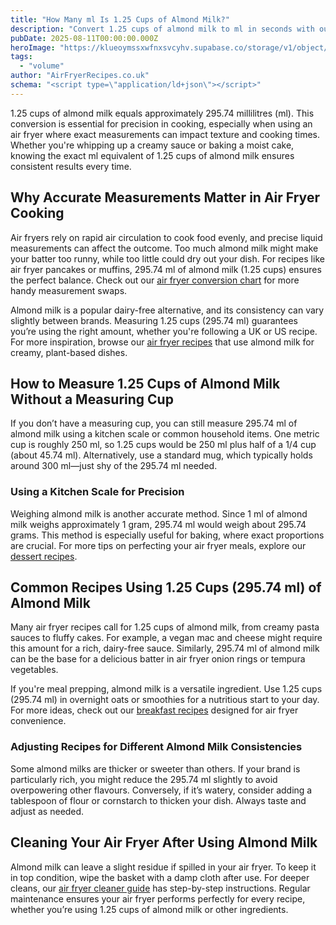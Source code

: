 ```yaml
---
title: "How Many ml Is 1.25 Cups of Almond Milk?"
description: "Convert 1.25 cups of almond milk to ml in seconds with our easy guide. Perfect for air fryer recipes and precise baking measurements."
pubDate: 2025-08-11T00:00:00.000Z
heroImage: "https://klueoymssxwfnxsvcyhv.supabase.co/storage/v1/object/public/md/how-many-ml-is-1-25-cups-of-almond-milk-0f25b17c.webp"
tags:
  - "volume"
author: "AirFryerRecipes.co.uk"
schema: "<script type=\"application/ld+json\"></script>"
---
```


<p>1.25 cups of almond milk equals approximately 295.74 millilitres (ml). This conversion is essential for precision in cooking, especially when using an air fryer where exact measurements can impact texture and cooking times. Whether you're whipping up a creamy sauce or baking a moist cake, knowing the exact ml equivalent of 1.25 cups of almond milk ensures consistent results every time.</p>

<h2>Why Accurate Measurements Matter in Air Fryer Cooking</h2>
<p>Air fryers rely on rapid air circulation to cook food evenly, and precise liquid measurements can affect the outcome. Too much almond milk might make your batter too runny, while too little could dry out your dish. For recipes like air fryer pancakes or muffins, 295.74 ml of almond milk (1.25 cups) ensures the perfect balance. Check out our <a href=https://www.airfryerrecipe.co.uk/air-fryer-conversion-chart>air fryer conversion chart</a> for more handy measurement swaps.</p>

<p>Almond milk is a popular dairy-free alternative, and its consistency can vary slightly between brands. Measuring 1.25 cups (295.74 ml) guarantees you’re using the right amount, whether you're following a UK or US recipe. For more inspiration, browse our <a href=https://www.airfryerrecipe.co.uk/recipes>air fryer recipes</a> that use almond milk for creamy, plant-based dishes.</p>

<h2>How to Measure 1.25 Cups of Almond Milk Without a Measuring Cup</h2>
<p>If you don’t have a measuring cup, you can still measure 295.74 ml of almond milk using a kitchen scale or common household items. One metric cup is roughly 250 ml, so 1.25 cups would be 250 ml plus half of a 1/4 cup (about 45.74 ml). Alternatively, use a standard mug, which typically holds around 300 ml—just shy of the 295.74 ml needed.</p>

<h3>Using a Kitchen Scale for Precision</h3>
<p>Weighing almond milk is another accurate method. Since 1 ml of almond milk weighs approximately 1 gram, 295.74 ml would weigh about 295.74 grams. This method is especially useful for baking, where exact proportions are crucial. For more tips on perfecting your air fryer meals, explore our <a href=https://www.airfryerrecipe.co.uk/recipe-category/dessert>dessert recipes</a>.</p>

<h2>Common Recipes Using 1.25 Cups (295.74 ml) of Almond Milk</h2>
<p>Many air fryer recipes call for 1.25 cups of almond milk, from creamy pasta sauces to fluffy cakes. For example, a vegan mac and cheese might require this amount for a rich, dairy-free sauce. Similarly, 295.74 ml of almond milk can be the base for a delicious batter in air fryer onion rings or tempura vegetables.</p>

<p>If you're meal prepping, almond milk is a versatile ingredient. Use 1.25 cups (295.74 ml) in overnight oats or smoothies for a nutritious start to your day. For more ideas, check out our <a href=https://www.airfryerrecipe.co.uk/recipe-category/breakfast>breakfast recipes</a> designed for air fryer convenience.</p>

<h3>Adjusting Recipes for Different Almond Milk Consistencies</h3>
<p>Some almond milks are thicker or sweeter than others. If your brand is particularly rich, you might reduce the 295.74 ml slightly to avoid overpowering other flavours. Conversely, if it’s watery, consider adding a tablespoon of flour or cornstarch to thicken your dish. Always taste and adjust as needed.</p>

<h2>Cleaning Your Air Fryer After Using Almond Milk</h2>
<p>Almond milk can leave a slight residue if spilled in your air fryer. To keep it in top condition, wipe the basket with a damp cloth after use. For deeper cleans, our <a href=https://www.airfryerrecipe.co.uk/air-fryer-cleaner>air fryer cleaner guide</a> has step-by-step instructions. Regular maintenance ensures your air fryer performs perfectly for every recipe, whether you’re using 1.25 cups of almond milk or other ingredients.</p>